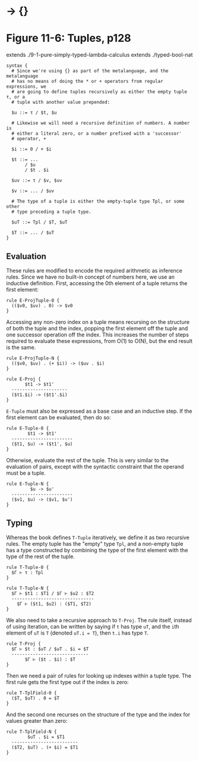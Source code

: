 # → {}
# Figure 11-6: Tuples, p128

extends ./9-1-pure-simply-typed-lambda-calculus
extends ./typed-bool-nat

    syntax {
      # Since we're using {} as part of the metalanguage, and the metalanguage
      # has no means of doing the * or + operators from regular expressions, we
      # are going to define tuples recursively as either the empty tuple τ, or a
      # tuple with another value prepended:

      $u ::= τ / $t, $u

      # Likewise we will need a recursive definition of numbers. A number is
      # either a literal zero, or a number prefixed with a 'successor'
      # operator, +

      $i ::= 0 / + $i

      $t ::= ...
           / $u
           / $t . $i

      $uv ::= τ / $v, $uv

      $v ::= ... / $uv

      # The type of a tuple is either the empty-tuple type Tpl, or some other
      # type preceding a tuple type.

      $uT ::= Tpl / $T, $uT

      $T ::= ... / $uT
    }


## Evaluation

These rules are modified to encode the required arithmetic as inference rules.
Since we have no built-in concept of numbers here, we use an inductive
definition. First, accessing the 0th element of a tuple returns the first
element:

    rule E-ProjTuple-0 {
      (($v0, $uv) . 0) -> $v0
    }

Accessing any non-zero index on a tuple means recursing on the structure of both
the tuple and the index, popping the first element off the tuple and one
successor operation off the index. This increases the number of steps required
to evaluate these expressions, from O(1) to O(N), but the end result is the
same.

    rule E-ProjTuple-N {
      (($v0, $uv) . (+ $i)) -> ($uv . $i)
    }

    rule E-Proj {
           $t1 -> $t1'
      ---------------------
      ($t1.$i) -> ($t1'.$i)
    }

`E-Tuple` must also be expressed as a base case and an inductive step. If the
first element can be evaluated, then do so:

    rule E-Tuple-0 {
            $t1 -> $t1'
      -----------------------
      ($t1, $u) -> ($t1', $u)
    }

Otherwise, evaluate the rest of the tuple. This is very similar to the
evaluation of pairs, except with the syntactic constraint that the operand must
be a tuple.

    rule E-Tuple-N {
             $u -> $u'
      -----------------------
      ($v1, $u) -> ($v1, $u')
    }


## Typing

Whereas the book defines `T-Tuple` iteratively, we define it as two recursive
rules. The empty tuple has the "empty" type `Tpl`, and a non-empty tuple has a
type constructed by combining the type of the first element with the type of the
rest of the tuple.

    rule T-Tuple-0 {
      $Γ ⊢ τ : Tpl
    }

    rule T-Tuple-N {
      $Γ ⊢ $t1 : $T1 / $Γ ⊢ $u2 : $T2
      -------------------------------
        $Γ ⊢ ($t1, $u2) : ($T1, $T2)
    }

We also need to take a recursive approach to `T-Proj`. The rule itself, instead
of using iteration, can be written by saying if `t` has type `uT`, and the `i`th
element of `uT` is `T` (denoted `uT.i = T`), then `t.i` has type `T`.

    rule T-Proj {
      $Γ ⊢ $t : $uT / $uT . $i = $T
      -----------------------------
           $Γ ⊢ ($t . $i) : $T
    }

Then we need a pair of rules for looking up indexes within a tuple type. The
first rule gets the first type out if the index is zero:

    rule T-TplField-0 {
      ($T, $uT) . 0 = $T
    }

And the second one recurses on the structure of the type and the index for
values greater than zero:

    rule T-TplField-N {
            $uT . $i = $T1
      -------------------------
      ($T2, $uT) . (+ $i) = $T1
    }

